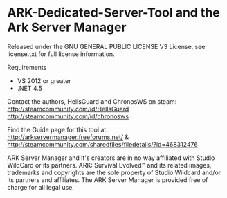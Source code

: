 # ARK-Dedicated-Server-Tool and the Ark Server Manager
Released under the GNU GENERAL PUBLIC LICENSE V3 License, see license.txt for full license information.

Requirements
- VS 2012 or greater
- .NET 4.5

Contact the authors, HellsGuard and ChronosWS on steam:
http://steamcommunity.com/id/HellsGuard
http://steamcommunity.com/id/chronosws

Find the Guide page for this tool at:
http://arkservermanager.freeforums.net/
             &
http://steamcommunity.com/sharedfiles/filedetails/?id=468312476


ARK Server Manager and it's creators are in no way affiliated with Studio WildCard or its partners. 
ARK: Survival Evolved™ and its related images, trademarks and copyrights are the sole property of Studio Wildcard and/or its partners and affiliates. 
The ARK Server Manager is provided free of charge for all legal use.
